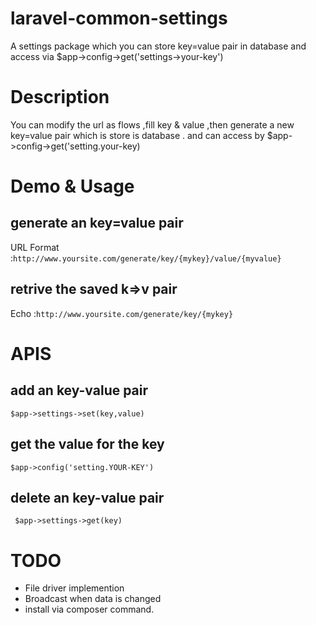 #   laravel-common-settings
A settings package which you can store  key=value pair in database and access via $app->config->get('settings->your-key')



#   Description
You can modify the url as flows ,fill key & value ,then generate a new key=value pair
which is store is database . and can access by $app->config->get('setting.your-key)

#   Demo & Usage
##  generate an key=value pair 
URL Format :`http://www.yoursite.com/generate/key/{mykey}/value/{myvalue}`

## retrive the saved k=>v pair
Echo :`http://www.yoursite.com/generate/key/{mykey}`


# APIS
## add an key-value pair
`$app->settings->set(key,value)`

## get the value for the key 
`$app->config('setting.YOUR-KEY')`

## delete an key-value pair
` $app->settings->get(key)`

#  TODO 
* File driver implemention
* Broadcast when data is changed 
* install via composer command.


